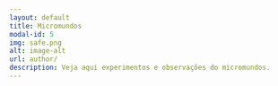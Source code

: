 ```yaml
---
layout: default
title: Micromundos
modal-id: 5
img: safe.png
alt: image-alt
url: author/
description: Veja aqui experimentos e observações do micromundos.
---
```

